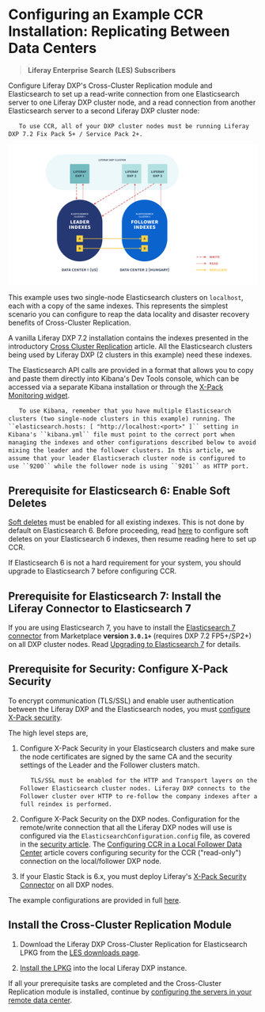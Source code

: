 # Configuring an Example CCR Installation: Replicating Between Data Centers

> **Liferay Enterprise Search (LES) Subscribers**

Configure Liferay DXP's Cross-Cluster Replication module and Elasticsearch to set up a read-write connection from one Elasticsearch server to one Liferay DXP cluster node, and a read connection from another Elasticsearch server to a second Liferay DXP cluster node:

```important::
   To use CCR, all of your DXP cluster nodes must be running Liferay DXP 7.2 Fix Pack 5+ / Service Pack 2+.
```

![With Cross-Cluster Replication, disparate data centers can hold synchronized Elasticsearch clusters with Liferay DXP indexes.](./configuring-ccr-a-basic-use-case/images/01.png)

This example uses two single-node Elasticsearch clusters on `localhost`, each with a copy of the same indexes. This represents the simplest scenario you can configure to reap the data locality and disaster recovery benefits of Cross-Cluster Replication.

A vanilla Liferay DXP 7.2 installation contains the indexes presented in the introductory [Cross Cluster Replication](./cross-cluster-replication.md#liferay-dxp-decide-whichindexes-to-replicate-from-the-remote-cluster) article. All the Elasticsearch clusters being used by Liferay DXP (2 clusters in this example) need these indexes.

The Elasticsearch API calls are provided in a format that allows you to  copy and paste them directly into Kibana's Dev Tools console, which can be accessed via a separate Kibana installation or through the [X-Pack Monitoring widget](./monitoring-elasticsearch.md).

```note::
   To use Kibana, remember that you have multiple Elasticsearch clusters (two single-node clusters in this example) running. The ``elasticsearch.hosts: [ "http://localhost:<port>" ]`` setting in Kibana's ``kibana.yml`` file must point to the correct port when managing the indexes and other configurations described below to avoid mixing the leader and the follower clusters. In this article, we assume that your leader Elasticserach cluster node is configured to use ``9200`` while the follower node is using ``9201`` as HTTP port.
```

## Prerequisite for Elasticsearch 6: Enable Soft Deletes

[Soft deletes](https://www.elastic.co/guide/en/elasticsearch/reference/6.7/ccr-requirements.html) must be enabled for all existing indexes. This is not done by default on Elasticsearch 6. Before proceeding, read [here](./configuring-ccr-enabling-soft-deletes-on-elasticsearch-6.md) to configure soft deletes on your Elasticsearch 6 indexes, then resume reading here to set up CCR.

If Elasticsearch 6 is not a hard requirement for your system, you should upgrade to Elasticsearch 7 before configuring CCR. 

## Prerequisite for Elasticsearch 7: Install the Liferay Connector to Elasticsearch 7

If you are using Elasticsearch 7, you have to install the [Elasticsearch 7 connector](https://web.liferay.com/marketplace/-/mp/application/170390307) from Marketplace **version `3.0.1+`** (requires DXP 7.2 FP5+/SP2+) on all DXP cluster nodes. Read [Upgrading to Elasticsearch 7](https://help.liferay.com/hc/en-us/articles/360035444872-Upgrading-to-Elasticsearch-7) for details.

## Prerequisite for Security: Configure X-Pack Security

To encrypt communication (TLS/SSL) and enable user authentication between the Liferay DXP and the Elasticsearch nodes, you must [configure X-Pack security](https://help.liferay.com/hc/en-us/articles/360028711172-Installing-Liferay-Enterprise-Search-Security).

The high level steps are,

1. Configure X-Pack Security in your Elasticsearch clusters and make sure the node certificates are signed by the same CA and the security settings of the Leader and the Follower clusters match.

   ```note::
      TLS/SSL must be enabled for the HTTP and Transport layers on the Follower Elasticsearch cluster nodes. Liferay DXP connects to the Follower cluster over HTTP to re-follow the company indexes after a full reindex is performed.
   ```

2. Configure X-Pack Security on the DXP nodes. Configuration for the remote/write connection that all the Liferay DXP nodes will use is configured via the `ElasticsearchConfiguration.config` file, as covered in the [security article](https://help.liferay.com/hc/en-us/articles/360035444872-Upgrading-to-Elasticsearch-7). The [Configuring CCR in a Local Follower Data Center](./configuring-ccr-in-a-local-follower-data-center.md) article covers configuring security for the CCR ("read-only") connection on the local/follower DXP node.

3. If your Elastic Stack is 6.x, you must deploy Liferay's [X-Pack Security Connector](https://web.liferay.com/marketplace/-/mp/application/106163963) on all DXP nodes.

The example configurations are provided in full [here](./ccr-basic-use-case-config-reference.md).

## Install the Cross-Cluster Replication Module

1. Download the Liferay DXP Cross-Cluster Replication for Elasticsearch LPKG from the [LES downloads page](https://customer.liferay.com/downloads).

1. [Install the LPKG](../../system-administration/installing-and-managing-apps/installing-apps/installing-apps.md) into the local Liferay DXP instance.

If all your prerequisite tasks are completed and the Cross-Cluster Replication module is installed, continue by [configuring the servers in your remote data center](./configuring-ccr-in-a-remote-leader-data-center.md).
